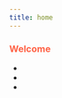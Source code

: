 ```yaml
---
title: home
---
```


<h3 style="color:Tomato;">Welcome</h3>
<p></p>
<p style="color:DodgerBlue;"A Dutch Travel Guide</p>
<ul>
<li></li>
<li></li>
<li></li>
</ul>
